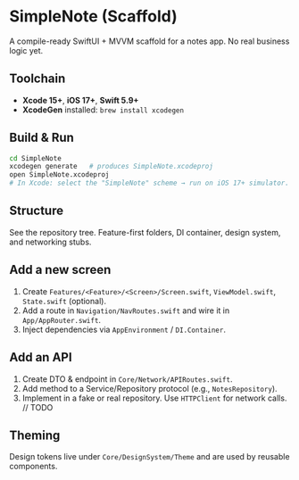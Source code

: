# SimpleNote (Scaffold)

A compile-ready SwiftUI + MVVM scaffold for a notes app. No real business logic yet.

## Toolchain
- **Xcode 15+**, **iOS 17+**, **Swift 5.9+**
- **XcodeGen** installed: `brew install xcodegen`

## Build & Run
```bash
cd SimpleNote
xcodegen generate   # produces SimpleNote.xcodeproj
open SimpleNote.xcodeproj
# In Xcode: select the "SimpleNote" scheme → run on iOS 17+ simulator.
```

## Structure
See the repository tree. Feature-first folders, DI container, design system, and networking stubs.

## Add a new screen
1. Create `Features/<Feature>/<Screen>/Screen.swift`, `ViewModel.swift`, `State.swift` (optional).
2. Add a route in `Navigation/NavRoutes.swift` and wire it in `App/AppRouter.swift`.
3. Inject dependencies via `AppEnvironment` / `DI.Container`.

## Add an API
1. Create DTO & endpoint in `Core/Network/APIRoutes.swift`.
2. Add method to a Service/Repository protocol (e.g., `NotesRepository`).
3. Implement in a fake or real repository. Use `HTTPClient` for network calls. // TODO

## Theming
Design tokens live under `Core/DesignSystem/Theme` and are used by reusable components.
